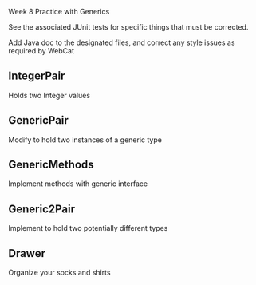 Week 8 Practice with Generics

See the associated JUnit tests for specific things that must be corrected.

Add Java doc to the designated files, and correct any style issues as required by WebCat

## IntegerPair

Holds two Integer values

## GenericPair

Modify to hold two instances of a generic type


## GenericMethods

Implement methods with generic interface

## Generic2Pair

Implement to hold two potentially different types

## Drawer

Organize your socks and shirts
